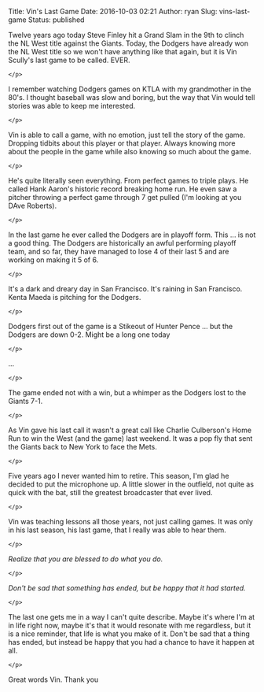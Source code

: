 Title: Vin's Last Game
Date: 2016-10-03 02:21
Author: ryan
Slug: vins-last-game
Status: published

Twelve years ago today Steve Finley hit a Grand Slam in the 9th to clinch the NL West title against the Giants. Today, the Dodgers have already won the NL West title so we won't have anything like that again, but it is Vin Scully's last game to be called. EVER.

```{=html}
</p>
```
I remember watching Dodgers games on KTLA with my grandmother in the 80's. I thought baseball was slow and boring, but the way that Vin would tell stories was able to keep me interested.

```{=html}
</p>
```
Vin is able to call a game, with no emotion, just tell the story of the game. Dropping tidbits about this player or that player. Always knowing more about the people in the game while also knowing so much about the game.

```{=html}
</p>
```
He's quite literally seen everything. From perfect games to triple plays. He called Hank Aaron's historic record breaking home run. He even saw a pitcher throwing a perfect game through 7 get pulled (I'm looking at you DAve Roberts).

```{=html}
</p>
```
In the last game he ever called the Dodgers are in playoff form. This ... is not a good thing. The Dodgers are historically an awful performing playoff team, and so far, they have managed to lose 4 of their last 5 and are working on making it 5 of 6.

```{=html}
</p>
```
It's a dark and dreary day in San Francisco. It's raining in San Francisco. Kenta Maeda is pitching for the Dodgers.

```{=html}
</p>
```
Dodgers first out of the game is a Stikeout of Hunter Pence ... but the Dodgers are down 0-2. Might be a long one today

```{=html}
</p>
```
...

```{=html}
</p>
```
The game ended not with a win, but a whimper as the Dodgers lost to the Giants 7-1.

```{=html}
</p>
```
As Vin gave his last call it wasn't a great call like Charlie Culberson's Home Run to win the West (and the game) last weekend. It was a pop fly that sent the Giants back to New York to face the Mets.

```{=html}
</p>
```
Five years ago I never wanted him to retire. This season, I'm glad he decided to put the microphone up. A little slower in the outfield, not quite as quick with the bat, still the greatest broadcaster that ever lived.

```{=html}
</p>
```
Vin was teaching lessons all those years, not just calling games. It was only in his last season, his last game, that I really was able to hear them.

```{=html}
</p>
```
*Realize that you are blessed to do what you do.*

```{=html}
</p>
```
*Don't be sad that something has ended, but be happy that it had started.*

```{=html}
</p>
```
The last one gets me in a way I can't quite describe. Maybe it's where I'm at in life right now, maybe it's that it would resonate with me regardless, but it is a nice reminder, that life is what you make of it. Don't be sad that a thing has ended, but instead be happy that you had a chance to have it happen at all.

```{=html}
</p>
```
Great words Vin. Thank you
